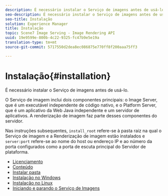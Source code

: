 ```yaml
---
description: É necessário instalar o Serviço de imagens antes de usá-lo.
seo-description: É necessário instalar o Serviço de imagens antes de usá-lo.
seo-title: Instalação
solution: Experience Manager
title: Instalação
topic: Scene7 Image Serving - Image Rendering API
uuid: 19e9599e-800b-4c22-9325-fc47b9e5e19a
translation-type: tm+mt
source-git-commit: 5717550d2dea8ec086875e770ff8f200aaa75ff3

---
```



# Instalação{#installation}

É necessário instalar o Serviço de imagens antes de usá-lo.

O Serviço de imagem inclui dois componentes principais: o Image Server, que é um executável independente de código nativo, e o Platform Server, que é um aplicativo da Web Java independente e um servidor de aplicativos. A renderização de imagem faz parte desses componentes do servidor.

Nas instruções subsequentes, `install_root` refere-se à pasta raiz na qual o Serviço de imagem e a Renderização de imagem estão instalados e `server:port` refere-se ao nome do host ou endereço IP e ao número da porta configurados como a porta de escuta principal do Servidor de plataforma.

* [Licenciamento](c-licensing.md)
* [Conteúdo](c-contents.md)
* [Instalar pasta](c-install-folder.md)
* [Instalação no Windows](t-installing-on-windows/t-installing-on-windows.md)
* [Instalação no Linux](c-installing-linux/c-installing-linux.md)
* [Iniciando e parando o Serviço de Imagens](t-starting-and-stopping/t-starting-and-stopping.md)
